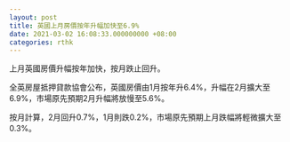 ```yaml
---
layout: post
title: 英國上月房價按年升幅加快至6.9%
date: 2021-03-02 16:08:33.000000000 +08:00
categories: rthk
---
```


上月英國房價升幅按年加快，按月跌止回升。

全英房屋抵押貸款協會公布，英國房價由1月按年升6.4%，升幅在2月擴大至6.9%，市場原先預期2月升幅將放慢至5.6%。

按月計算，2月回升0.7%，1月則跌0.2%，市場原先預期上月跌幅將輕微擴大至0.3%。
